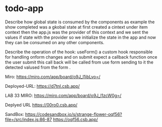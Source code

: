 # todo-app
Describe how global state is consumed by the components
as example the show completed was a gkobal state at first created a cintext under item context then the app.js was the provider of this context and we sent the values if state with the provider so we initialize the state in the app and now they can be consumed on any other components.

Describe the operation of the hook: useForm()
a custom hook responsible for handling onform changes and on submit  expect a callback function once the user submit this call back will be called from use form sending to it the detected valused from the form .


Miro:
https://miro.com/app/board/o9J_l1ibLvo=/

Deployed-URL:
https://d7tnl.csb.app/


LAB 33
MIRO:
https://miro.com/app/board/o9J_l1zcW0g=/

Deplyed URL
https://00ro0.csb.app/

SandBox:
https://codesandbox.io/s/strange-flower-oqf56?file=/src/index.js:86-87
https://oqf56.csb.app/

